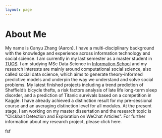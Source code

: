 ```yaml
---
layout: page
---
```


# About Me

My name is Canyu Zhang (Aaron). I have a multi-disciplinary background with the
knowledge and experience across information technology and social science. 
I am currently in my last semester as a master student in [TUOS]. 
I am studying MSc Data Science in [Information School] 
and my research interests are mainly around computational social science, 
also called social data science, which aims to generate theory-informed predictive models 
and underpin the way we understand and solve social problems. 
My latest finished projects including a trend prediction of Sheffield’s bicycle thefts, 
a risk factors analysis of late life long-term sleep disorder, 
and a prediction of Titanic survivals based on a competition in Kaggle. 
I have already achieved a distinction result for my pre-sessional course 
and an averaging distinction level for all modules. At the present stage, 
I am working on my master dissertation and the research topic is 
"Clickbait Detection and Exploration on WeChat Articles". 
For further information about my research project, please click here.

fsf


[Information School]: https://www.sheffield.ac.uk/is/
[TUOS]: https://www.sheffield.ac.uk/


